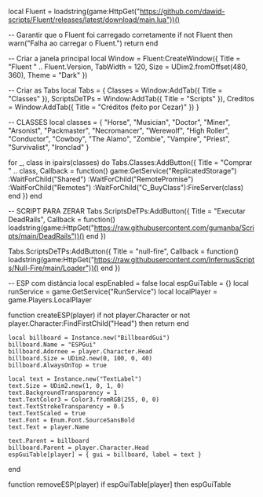 local Fluent = loadstring(game:HttpGet("https://github.com/dawid-scripts/Fluent/releases/latest/download/main.lua"))()

-- Garantir que o Fluent foi carregado corretamente
if not Fluent then
    warn("Falha ao carregar o Fluent.")
    return
end

-- Criar a janela principal
local Window = Fluent:CreateWindow({
    Title = "Fluent " .. Fluent.Version,
    TabWidth = 120,
    Size = UDim2.fromOffset(480, 360),
    Theme = "Dark"
})

-- Criar as Tabs
local Tabs = {
    Classes = Window:AddTab({ Title = "Classes" }),
    ScriptsDeTPs = Window:AddTab({ Title = "Scripts" }),
    Creditos = Window:AddTab({ Title = "Créditos (feito por Cezar)" })
}

-- CLASSES
local classes = {
    "Horse", "Musician", "Doctor", "Miner", "Arsonist", "Packmaster",
    "Necromancer", "Werewolf", "High Roller", "Conductor", "Cowboy",
    "The Alamo", "Zombie", "Vampire", "Priest", "Survivalist", "Ironclad"
}

for _, class in ipairs(classes) do
    Tabs.Classes:AddButton({
        Title = "Comprar " .. class,
        Callback = function()
            game:GetService("ReplicatedStorage")
                :WaitForChild("Shared")
                :WaitForChild("RemotePromise")
                :WaitForChild("Remotes")
                :WaitForChild("C_BuyClass"):FireServer(class)
        end
    })
end

-- SCRIPT PARA ZERAR
Tabs.ScriptsDeTPs:AddButton({
    Title = "Executar DeadRails",
    Callback = function()
        loadstring(game:HttpGet("https://raw.githubusercontent.com/gumanba/Scripts/main/DeadRails"))()
    end
})

Tabs.ScriptsDeTPs:AddButton({
    Title = "null-fire",
    Callback = function()
        loadstring(game:HttpGet("https://raw.githubusercontent.com/InfernusScripts/Null-Fire/main/Loader"))()
    end
})

-- ESP com distância
local espEnabled = false
local espGuiTable = {}
local runService = game:GetService("RunService")
local localPlayer = game.Players.LocalPlayer

function createESP(player)
    if not player.Character or not player.Character:FindFirstChild("Head") then return end

    local billboard = Instance.new("BillboardGui")
    billboard.Name = "ESPGui"
    billboard.Adornee = player.Character.Head
    billboard.Size = UDim2.new(0, 100, 0, 40)
    billboard.AlwaysOnTop = true

    local text = Instance.new("TextLabel")
    text.Size = UDim2.new(1, 0, 1, 0)
    text.BackgroundTransparency = 1
    text.TextColor3 = Color3.fromRGB(255, 0, 0)
    text.TextStrokeTransparency = 0.5
    text.TextScaled = true
    text.Font = Enum.Font.SourceSansBold
    text.Text = player.Name

    text.Parent = billboard
    billboard.Parent = player.Character.Head
    espGuiTable[player] = { gui = billboard, label = text }
end

function removeESP(player)
    if espGuiTable[player] then
        espGuiTable
